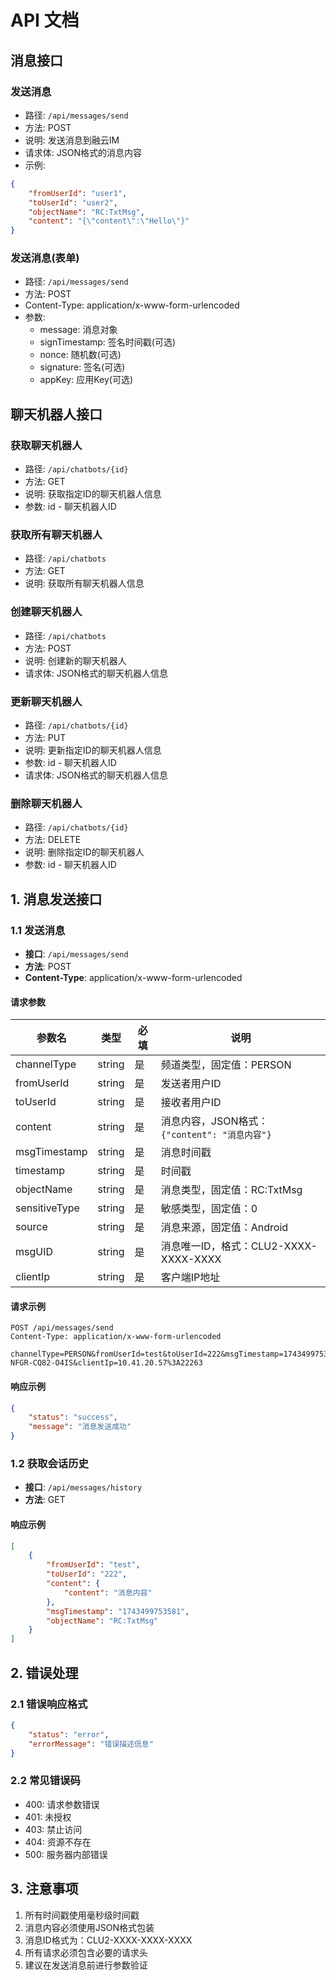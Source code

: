 # API 文档

## 消息接口

### 发送消息

- 路径: `/api/messages/send`
- 方法: POST
- 说明: 发送消息到融云IM
- 请求体: JSON格式的消息内容
- 示例:
```json
{
    "fromUserId": "user1",
    "toUserId": "user2",
    "objectName": "RC:TxtMsg",
    "content": "{\"content\":\"Hello\"}"
}
```

### 发送消息(表单)

- 路径: `/api/messages/send`
- 方法: POST
- Content-Type: application/x-www-form-urlencoded
- 参数:
  - message: 消息对象
  - signTimestamp: 签名时间戳(可选)
  - nonce: 随机数(可选)
  - signature: 签名(可选)
  - appKey: 应用Key(可选)

## 聊天机器人接口

### 获取聊天机器人

- 路径: `/api/chatbots/{id}`
- 方法: GET
- 说明: 获取指定ID的聊天机器人信息
- 参数: id - 聊天机器人ID

### 获取所有聊天机器人

- 路径: `/api/chatbots`
- 方法: GET
- 说明: 获取所有聊天机器人信息

### 创建聊天机器人

- 路径: `/api/chatbots`
- 方法: POST
- 说明: 创建新的聊天机器人
- 请求体: JSON格式的聊天机器人信息

### 更新聊天机器人

- 路径: `/api/chatbots/{id}`
- 方法: PUT
- 说明: 更新指定ID的聊天机器人信息
- 参数: id - 聊天机器人ID
- 请求体: JSON格式的聊天机器人信息

### 删除聊天机器人

- 路径: `/api/chatbots/{id}`
- 方法: DELETE
- 说明: 删除指定ID的聊天机器人
- 参数: id - 聊天机器人ID

## 1. 消息发送接口

### 1.1 发送消息
- **接口**: `/api/messages/send`
- **方法**: POST
- **Content-Type**: application/x-www-form-urlencoded

#### 请求参数
| 参数名 | 类型 | 必填 | 说明 |
|--------|------|------|------|
| channelType | string | 是 | 频道类型，固定值：PERSON |
| fromUserId | string | 是 | 发送者用户ID |
| toUserId | string | 是 | 接收者用户ID |
| content | string | 是 | 消息内容，JSON格式：`{"content": "消息内容"}` |
| msgTimestamp | string | 是 | 消息时间戳 |
| timestamp | string | 是 | 时间戳 |
| objectName | string | 是 | 消息类型，固定值：RC:TxtMsg |
| sensitiveType | string | 是 | 敏感类型，固定值：0 |
| source | string | 是 | 消息来源，固定值：Android |
| msgUID | string | 是 | 消息唯一ID，格式：CLU2-XXXX-XXXX-XXXX |
| clientIp | string | 是 | 客户端IP地址 |

#### 请求示例
```http
POST /api/messages/send
Content-Type: application/x-www-form-urlencoded

channelType=PERSON&fromUserId=test&toUserId=222&msgTimestamp=1743499753581&timestamp=1743499753581&objectName=RC%3ATxtMsg&content=%7B%22content%22%3A%22hello%22%7D&sensitiveType=0&source=Android&msgUID=CLU2-NFGR-CQ82-O4IS&clientIp=10.41.20.57%3A22263
```

#### 响应示例
```json
{
    "status": "success",
    "message": "消息发送成功"
}
```

### 1.2 获取会话历史
- **接口**: `/api/messages/history`
- **方法**: GET

#### 响应示例
```json
[
    {
        "fromUserId": "test",
        "toUserId": "222",
        "content": {
            "content": "消息内容"
        },
        "msgTimestamp": "1743499753581",
        "objectName": "RC:TxtMsg"
    }
]
```

## 2. 错误处理

### 2.1 错误响应格式
```json
{
    "status": "error",
    "errorMessage": "错误描述信息"
}
```

### 2.2 常见错误码
- 400: 请求参数错误
- 401: 未授权
- 403: 禁止访问
- 404: 资源不存在
- 500: 服务器内部错误

## 3. 注意事项

1. 所有时间戳使用毫秒级时间戳
2. 消息内容必须使用JSON格式包装
3. 消息ID格式为：CLU2-XXXX-XXXX-XXXX
4. 所有请求必须包含必要的请求头
5. 建议在发送消息前进行参数验证 